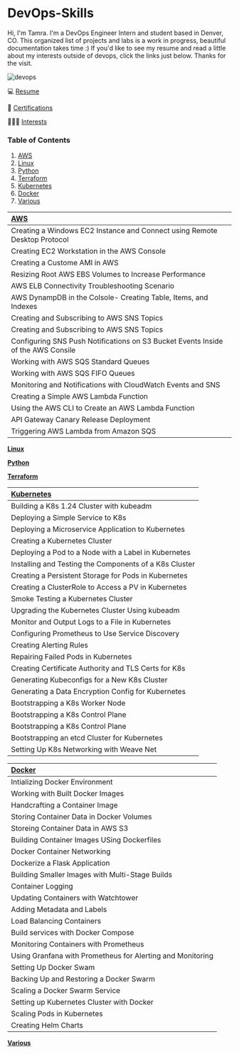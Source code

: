 # DevOps-Skills
 Hi, I'm Tamra. I'm a DevOps Engineer Intern and student based in Denver, CO. This organized list of projects and labs is a work in progress, beautiful documentation takes time :) If you'd like to see my resume and read a little about my interests outside of devops, click the links just below. Thanks for the visit.

![devops](https://bmsastech.com/wp-content/uploads/2020/05/Devops-scaled.jpg)

💻 [Resume]()

📜 [Certifications]()

🤹🏻‍♀️ [Interests]()

### Table of Contents
1. [AWS](#AWS)
2. [Linux](#Linux)
3. [Python](#Python)
4. [Terraform](#Terraform)
5. [Kubernetes](#Kubernetes)
6. [Docker](#Docker)
8. [Various](#Various)

|<a name="AWS"></a> <ins>**AWS**</ins> 
| :--- 
| Creating a Windows EC2 Instance and Connect using Remote Desktop Protocol 
| Creating EC2 Workstation in the AWS Console 
| Creating a Custome AMI in AWS 
| Resizing Root AWS EBS Volumes to Increase Performance 
| AWS ELB Connectivity Troubleshooting Scenario 
| AWS DynampDB in the Colsole- Creating Table, Items, and Indexes 
| Creating and Subscribing to AWS SNS Topics 
| Creating and Subscribing to AWS SNS Topics 
| Configuring SNS Push Notifications on S3 Bucket Events Inside of the AWS Consile 
| Working with AWS SQS Standard Queues 
| Working with AWS SQS FIFO Queues 
| Monitoring and Notifications with CloudWatch Events and SNS 
| Creating a Simple AWS Lambda Function 
| Using the AWS CLI to Create an AWS Lambda Function 
| API Gateway Canary Release Deployment 
| Triggering AWS Lambda from Amazon SQS 

<a name="Linux"></a> <ins>**Linux**</ins> 

<a name="Python"></a> <ins>**Python**</ins> 

<a name="Terraform"></a> <ins>**Terraform**</ins> 

|<a name="Kubernetes"></a> <ins>**Kubernetes**</ins>                                           
| :---                                                                    
| Building a K8s 1.24 Cluster with kubeadm               
| Deploying a Simple Service to K8s                     
| Deploying a Microservice Application to Kubernetes     
| Creating a Kubernetes Cluster                         
| Deploying a Pod to a Node with a Label in Kubernetes   
| Installing and Testing the Components of a K8s Cluster 
| Creating a Persistent Storage for Pods in Kubernetes   
| Creating a ClusterRole to Access a PV in Kubernetes    
| Smoke Testing a Kubernetes Cluster                    
| Upgrading the Kubernetes Cluster Using kubeadm        
| Monitor and Output Logs to a File in Kubernetes                                            
| Configuring Prometheus to Use Service Discovery 
| Creating Alerting Rules 
| Repairing Failed Pods in Kubernetes
| Creating Certificate Authority and TLS Certs for K8s 
| Generating Kubeconfigs for a New K8s Cluster         
| Generating a Data Encryption Config for Kubernetes   
| Bootstrapping a K8s Worker Node                      
| Bootstrapping a K8s Control Plane                    
| Bootstrapping a K8s Control Plane                    
| Bootstrapping an etcd Cluster for Kubernetes         
| Setting Up K8s Networking with Weave Net             
 
|<a name="Docker"></a> <ins>**Docker**</ins> 
|:---
| Intializing Docker Environment
| Working with Built Docker Images
| Handcrafting a Container Image
| Storing Container Data in Docker Volumes
| Storeing Container Data in AWS S3
| Building Container Images USing Dockerfiles
| Docker Container Networking
| Dockerize a Flask Application
| Building Smaller Images with Multi-Stage Builds
| Container Logging
| Updating Containers with Watchtower
| Adding Metadata and Labels
| Load Balancing Containers
| Build services with Docker Compose
| Monitoring Containers with Prometheus
| Using Granfana with Prometheus for Alerting and Monitoring
| Setting Up Docker Swam
| Backing Up and Restoring a Docker Swarm
| Scaling a Docker Swarm Service
| Setting up Kubernetes Cluster with Docker
| Scaling Pods in Kubernetes
| Creating Helm Charts


<a name="Various"></a> <ins>**Various**</ins> 

